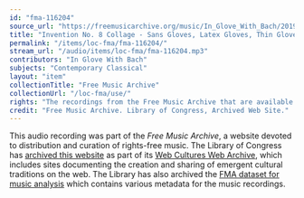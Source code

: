 ```yaml
---
id: "fma-116204"
source_url: "https://freemusicarchive.org/music/In_Glove_With_Bach/2019090810542410/Invention_No_8_Collage_-_Sans_Gloves_Latex_Gloves_Thin_Gloves_Ski_Gloves_Mittens_Boxing_Gloves"
title: "Invention No. 8 Collage - Sans Gloves, Latex Gloves, Thin Gloves, Ski Gloves, Mittens, Boxing Gloves"
permalink: "/items/loc-fma/fma-116204/"
stream_url: "/audio/items/loc-fma/fma-116204.mp3"
contributors: "In Glove With Bach"
subjects: "Contemporary Classical"
layout: "item"
collectionTitle: "Free Music Archive"
collectionUrl: "/loc-fma/use/"
rights: "The recordings from the Free Music Archive that are available on Citizen DJ have a CC0 1.0 Universal License (Public Domain Dedication) which means you can copy, modify, distribute and perform the work, even for commercial purposes, all without asking permission."
credit: "Free Music Archive. Library of Congress, Archived Web Site."
---
```


This audio recording was part of the _Free Music Archive_, a website devoted to distribution and curation of rights-free music. The Library of Congress has [archived this website](https://www.loc.gov/item/lcwaN0026492/) as part of its [Web Cultures Web Archive](https://www.loc.gov/collections/web-cultures-web-archive/about-this-collection/), which includes sites documenting the creation and sharing of emergent cultural traditions on the web. The Library has also archived the [FMA dataset for music analysis](https://catalog.loc.gov/vwebv/search?searchCode=LCCN&searchArg=2018655052&searchType=1&permalink=y) which contains various metadata for the music recordings.